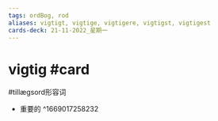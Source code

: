 ```yaml
---
tags: ordBog, rod
aliases: vigtigt, vigtige, vigtigere, vigtigst, vigtigest
cards-deck: 21-11-2022_星期一
---
```


# vigtig #card 

#tillægsord形容词 
- 重要的
^1669017258232
